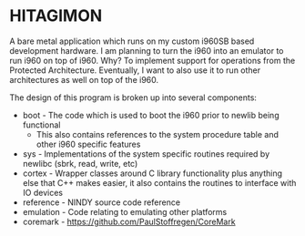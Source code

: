 # HITAGIMON

A bare metal application which runs on my custom i960SB based development hardware. 
I am planning to turn the i960 into an emulator to run i960 on top of i960. Why? 
To implement support for operations from the Protected Architecture. 
Eventually, I want to also use it to run other architectures as well on top of the i960.

The design of this program is broken up into several components:

- boot - The code which is used to boot the i960 prior to newlib being functional
  - This also contains references to the system procedure table and other i960 specific features
- sys - Implementations of the system specific routines required by newlibc (sbrk, read, write, etc)
- cortex - Wrapper classes around C library functionality plus anything else that C++ makes easier, it also contains the routines to interface with IO devices
- reference - NINDY source code reference
- emulation - Code relating to emulating other platforms
- coremark - https://github.com/PaulStoffregen/CoreMark
